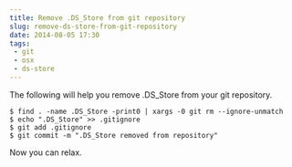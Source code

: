 ```yaml
---
title: Remove .DS_Store from git repository
slug: remove-ds-store-from-git-repository
date: 2014-08-05 17:30
tags: 
 - git
 - osx
 - ds-store
---
```

The following will help you remove .DS_Store from your git repository.

    $ find . -name .DS_Store -print0 | xargs -0 git rm --ignore-unmatch
    $ echo ".DS_Store" >> .gitignore
    $ git add .gitignore
    $ git commit -m ".DS_Store removed from repository"

Now you can relax.